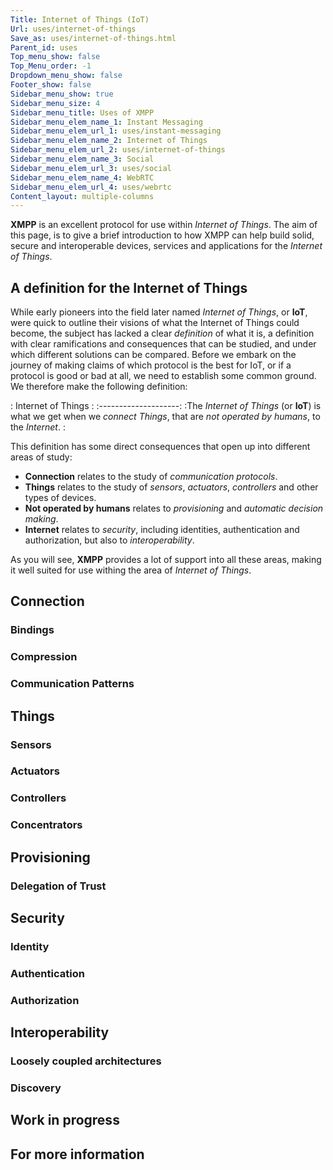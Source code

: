 ```yaml
---
Title: Internet of Things (IoT)
Url: uses/internet-of-things
Save_as: uses/internet-of-things.html
Parent_id: uses
Top_menu_show: false
Top_Menu_order: -1
Dropdown_menu_show: false
Footer_show: false
Sidebar_menu_show: true
Sidebar_menu_size: 4
Sidebar_menu_title: Uses of XMPP
Sidebar_menu_elem_name_1: Instant Messaging
Sidebar_menu_elem_url_1: uses/instant-messaging
Sidebar_menu_elem_name_2: Internet of Things
Sidebar_menu_elem_url_2: uses/internet-of-things
Sidebar_menu_elem_name_3: Social
Sidebar_menu_elem_url_3: uses/social
Sidebar_menu_elem_name_4: WebRTC
Sidebar_menu_elem_url_4: uses/webrtc
Content_layout: multiple-columns
---
```


**XMPP** is an excellent protocol for use within *Internet of Things*. The aim of this page, is to give a brief introduction to how XMPP can help build solid, secure and interoperable devices, services and applications for the *Internet of Things*.


## A definition for the Internet of Things

While early pioneers into the field later named *Internet of Things*, or **IoT**, were quick to outline their visions of what the Internet of Things could become, the subject has lacked a clear *definition* of what it is, a definition with clear ramifications and consequences that can be studied, and under which different solutions can be compared. Before we embark on the journey of making claims of which protocol is the best for IoT, or if a protocol is good or bad at all, we need to establish some common ground. We therefore make the following definition:

: Internet of Things :
:--------------------:
:The *Internet of Things* (or **IoT**) is what we get when we *connect* *Things*, that are *not operated by humans*, to the *Internet*. :

This definition has some direct consequences that open up into different areas of study:

* **Connection** relates to the study of *communication protocols*.
* **Things** relates to the study of *sensors*, *actuators*, *controllers* and other types of devices.
* **Not operated by humans** relates to *provisioning* and *automatic decision making*.
* **Internet** relates to *security*, including identities, authentication and authorization, but also to *interoperability*.

As you will see, **XMPP** provides a lot of support into all these areas, making it well suited for use withing the area of *Internet of Things*.

## Connection

### Bindings

### Compression

### Communication Patterns

## Things

### Sensors

### Actuators

### Controllers

### Concentrators

## Provisioning

### Delegation of Trust

## Security

### Identity

### Authentication

### Authorization

## Interoperability

### Loosely coupled architectures

### Discovery

## Work in progress

## For more information
